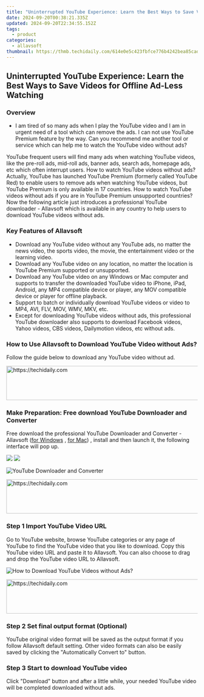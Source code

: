 ```yaml
---
title: "Uninterrupted YouTube Experience: Learn the Best Ways to Save Videos for Offline Ad-Less Watching"
date: 2024-09-20T00:38:21.335Z
updated: 2024-09-20T22:34:55.152Z
tags:
  - product
categories:
  - allavsoft
thumbnail: https://thmb.techidaily.com/614e0e5c423fbfce776b4242bea85cadda084bd0ef851e6cf9024dcc8525ee26.jpg
---
```


## Uninterrupted YouTube Experience: Learn the Best Ways to Save Videos for Offline Ad-Less Watching

### Overview

* I am tired of so many ads when I play the YouTube video and I am in urgent need of a tool which can remove the ads. I can not use YouTube Premium feature by the way. Can you recommend me another tool or service which can help me to watch the YouTube video without ads?

YouTube frequent users will find many ads when watching YouTube videos, like the pre-roll ads, mid-roll ads, banner ads, search ads, homepage ads, etc which often interrupt users. How to watch YouTube videos without ads? Actually, YouTube has launched YouTube Premium (formerly called YouTube Red) to enable users to remove ads when watching YouTube videos, but YouTube Premium is only available in 17 countries. How to watch YouTube videos without ads if you are in YouTube Premium unsupported countries? Now the following article just introduces a professional YouTube downloader - Allavsoft which is available in any country to help users to download YouTube videos without ads.

### Key Features of Allavsoft

* Download any YouTube video without any YouTube ads, no matter the news video, the sports video, the movie, the entertainment video or the learning video.
* Download any YouTube video on any location, no matter the location is YouTube Premium supported or unsupported.
* Download any YouTube video on any Windows or Mac computer and supports to transfer the downloaded YouTube video to iPhone, iPad, Android, any MP4 compatible device or player, any MOV compatible device or player for offline playback.
* Support to batch or individually download YouTube videos or video to MP4, AVI, FLV, MOV, WMV, MKV, etc.
* Except for downloading YouTube videos without ads, this professional YouTube downloader also supports to download Facebook videos, Yahoo videos, CBS videos, Dailymotion videos, etc without ads.

### How to Use Allavsoft to Download YouTube Video without Ads?

Follow the guide below to download any YouTube video without ad.

<!-- affiliate ads begin -->
<a href="https://appsumo.8odi.net/c/5597632/2118319/7443" target="_top" id="2118319">
  <img src="//a.impactradius-go.com/display-ad/7443-2118319" border="0" alt="https://techidaily.com" width="728" height="90"/>
</a>
<img height="0" width="0" src="https://appsumo.8odi.net/i/5597632/2118319/7443" style="position:absolute;visibility:hidden;" border="0" />
<!-- affiliate ads end -->

### Make Preparation: Free download YouTube Downloader and Converter

Free download the professional YouTube Downloader and Converter - Allavsoft ([for Windows](https://tools.techidaily.com/allavsoft/products/) , [for Mac](https://tools.techidaily.com/allavsoft/products/)) , install and then launch it, the following interface will pop up.

[![](https://www.allavsoft.com/how-to/../images/how-to/free-download-win.jpg)](https://tools.techidaily.com/allavsoft/products/) [![](https://www.allavsoft.com/how-to/../images/how-to/free-download-mac.jpg)](https://tools.techidaily.com/allavsoft/products/)

![YouTube Downloader and Converter](https://www.allavsoft.com/how-to/../images/allavsoft/screen-shot-600.jpg)

<!-- affiliate ads begin -->
<a href="https://ephamedtechinc.pxf.io/c/5597632/2137214/26400" target="_top" id="2137214">
  <img src="//a.impactradius-go.com/display-ad/26400-2137214" border="0" alt="https://techidaily.com" width="728" height="90"/>
</a>
<img height="0" width="0" src="https://ephamedtechinc.pxf.io/i/5597632/2137214/26400" style="position:absolute;visibility:hidden;" border="0" />
<!-- affiliate ads end -->

### Step 1 Import YouTube Video URL

Go to YouTube website, browse YouTube categories or any page of YouTube to find the YouTube video that you like to download. Copy this YouTube video URL and paste it to Allavsoft. You can also choose to drag and drop the YouTube video URL to Allavsoft.

![How to Download YouTube Videos without Ads?](https://www.allavsoft.com/how-to/../images/how-to/download-rtmp-video/download-rtmp-video.jpg)

<!-- affiliate ads begin -->
<a href="https://appsumo.8odi.net/c/5597632/2118323/7443" target="_top" id="2118323">
  <img src="//a.impactradius-go.com/display-ad/7443-2118323" border="0" alt="https://techidaily.com" width="728" height="90"/>
</a>
<img height="0" width="0" src="https://appsumo.8odi.net/i/5597632/2118323/7443" style="position:absolute;visibility:hidden;" border="0" />
<!-- affiliate ads end -->

### Step 2 Set final output format (Optional)

YouTube original video format will be saved as the output format if you follow Allavsoft default setting. Other video formats can also be easily saved by clicking the "Automatically Convert to" button.

### Step 3 Start to download YouTube video

Click "Download" button and after a little while, your needed YouTube video will be completed downloaded without ads.

<ins class="adsbygoogle"
     style="display:block"
     data-ad-format="autorelaxed"
     data-ad-client="ca-pub-7571918770474297"
     data-ad-slot="1223367746"></ins>

<ins class="adsbygoogle"
     style="display:block"
     data-ad-client="ca-pub-7571918770474297"
     data-ad-slot="8358498916"
     data-ad-format="auto"
     data-full-width-responsive="true"></ins>



